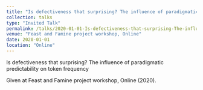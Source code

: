 ```yaml
---
title: "Is defectiveness that surprising? The influence of paradigmatic predictability on token frequency"
collection: talks
type: "Invited Talk"
permalink: /talks/2020-01-01-Is-defectiveness-that-surprising-The-influence-of-
venue: "Feast and Famine project workshop, Online"
date: 2020-01-01
location: "Online"
---
```


Is defectiveness that surprising? The influence of paradigmatic predictability on token frequency

Given at Feast and Famine project workshop, Online (2020).
